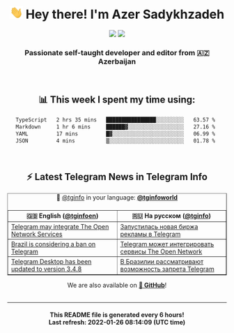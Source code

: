 <div align="center">
	<div>
		<h1>
      <img src="./assets/hi.gif" width="30px"> Hey there! I'm Azer Sadykhzadeh
    </h1>
    <img height="18" src="https://komarev.com/ghpvc/?username=sadykhzadeh&label=Views&color=2081c1&style=flat-square" />
		<a href="https://wakatime.com/@Azer"> <img height="18" src="https://wakatime.com/badge/user/f80ae27a-c328-426f-a381-bc84136e2dd6.svg" /> </a>
    <h3>
      Passionate self-taught developer and editor from 🇦🇿 Azerbaijan
    </h3>
  </div>
  <br>

<h2>📊 This week I spent my time using:</h2>

<!--START_SECTION:waka-->
```text
TypeScript   2 hrs 35 mins   ████████████████░░░░░░░░░   63.57 % 
Markdown     1 hr 6 mins     ██████▓░░░░░░░░░░░░░░░░░░   27.16 % 
YAML         17 mins         █▓░░░░░░░░░░░░░░░░░░░░░░░   06.99 % 
JSON         4 mins          ▒░░░░░░░░░░░░░░░░░░░░░░░░   01.78 % 
```
<!--END_SECTION:waka-->

<br>

<h2>⚡️ Latest Telegram News in Telegram Info</h2>
  <table border>
		<tr>
			<th width="50%">🇬🇧 English (<a href="https://t.me/tginfoen">@tginfoen</a>)</th>
			<th>🇷🇺 На русском (<a href="https://t.me/tginfo">@tginfo</a>)</th>
		</tr>
		<caption>🚩 <a href="https://t.me/tginfo">@tginfo</a> in your language: <a href="https://t.me/tginfoworld"><b>@tginfoworld</b></a><caption/>
  <tr><td><a href="https://t.me/tginfoen/1347">Telegram may integrate The Open Network Services</a></td>
    <td><a href="https://t.me/tginfo/3222">Запустилась новая биржа рекламы в Telegram</a></td></tr><tr><td><a href="https://t.me/tginfoen/1346">Brazil is considering a ban on Telegram</a></td>
    <td><a href="https://t.me/tginfo/3221">Telegram может интегрировать сервисы The Open Network</a></td></tr><tr><td><a href="https://t.me/tginfoen/1345">Telegram Desktop has been updated to version 3.4.8</a></td>
    <td><a href="https://t.me/tginfo/3220">В Бразилии рассматривают возможность запрета Telegram</a></td></tr>
</table>
We are also available on <a href="https://github.com/tginfo"><b>🐙 GitHub</b></a>!
</div>

<br>
<hr>
<h4 align="center">This README file is generated <b>every 6 hours</b>!</br>Last refresh: <b>2022-01-26 08:14:09 (UTC time)</b></h4>

